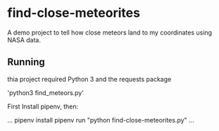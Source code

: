 # find-close-meteorites
A demo project to tell how close meteors land to my coordinates using NASA data.


## Running

thia project required Python 3 and the requests package

'python3 find_meteors.py'

First Install pipenv, then:

...
pipenv install
pipenv run "python find-close-meteorites.py"
...

